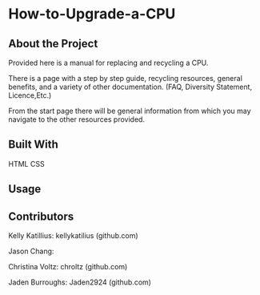 # How-to-Upgrade-a-CPU
## About the Project


Provided here is a manual for replacing and recycling a CPU.

There is a page with a step by step guide, recycling resources, general benefits, and a variety of other documentation. (FAQ, Diversity Statement, Licence,Etc.) 

From the start page there will be general information from which you may navigate to the other resources provided. 


## Built With

HTML
CSS


## Usage


## Contributors

Kelly Katillius: kellykatilius (github.com)

Jason Chang: 

Christina Voltz: chroltz (github.com)

Jaden Burroughs: Jaden2924 (github.com) 

